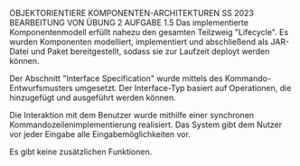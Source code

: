OBJEKTORIENTIERE KOMPONENTEN-ARCHITEKTUREN SS 2023
BEARBEITUNG VON ÜBUNG 2 AUFGABE 1.5
Das implementierte Komponentenmodell erfüllt nahezu den gesamten Teilzweig "Lifecycle". Es wurden Komponenten modelliert, implementiert und abschließend als JAR-Datei und Paket bereitgestellt, sodass sie zur Laufzeit deployt werden können.

Der Abschnitt "Interface Specification" wurde mittels des Kommando-Entwurfsmusters umgesetzt. Der Interface-Typ basiert auf Operationen, die hinzugefügt und ausgeführt werden können.

Die Interaktion mit dem Benutzer wurde mithilfe einer synchronen Kommandozeilenimplementierung realisiert. Das System gibt dem Nutzer vor jeder Eingabe alle Eingabemöglichkeiten vor.

Es gibt keine zusätzlichen Funktionen.
